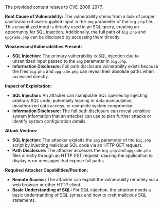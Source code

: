 The provided content relates to CVE-2006-2977.

**Root Cause of Vulnerability:**
The vulnerability stems from a lack of proper sanitization of user-supplied input in the `img` parameter of the `big.php` file. This unsanitized input is directly used in an SQL query, creating an opportunity for SQL injection. Additionally, the full path of `big.php` and `upgrade.php` can be disclosed by accessing them directly

**Weaknesses/Vulnerabilities Present:**
- **SQL Injection:** The primary vulnerability is SQL injection due to unsanitized input passed to the `img` parameter in `big.php`.
- **Information Disclosure:** Full path disclosure vulnerability exists because the files `big.php` and `upgrade.php` can reveal their absolute paths when accessed directly.

**Impact of Exploitation:**
- **SQL Injection:** An attacker can manipulate SQL queries by injecting arbitrary SQL code, potentially leading to data manipulation, unauthorized data access, or complete system compromise.
- **Information Disclosure:** The full path disclosure can reveal sensitive system information that an attacker can use to plan further attacks or identify system configuration details.

**Attack Vectors:**
- **SQL Injection:** The attacker exploits the `img` parameter of the `big.php` script by injecting malicious SQL code via an HTTP GET request.
- **Path Disclosure:** The attacker accesses the `big.php` and `upgrade.php` files directly through an HTTP GET request, causing the application to display error messages that expose full paths.

**Required Attacker Capabilities/Position:**
- **Remote Access:** The attacker can exploit the vulnerability remotely via a web browser or other HTTP client.
- **Basic Understanding of SQL:** For SQL injection, the attacker needs a basic understanding of SQL syntax and how to craft malicious SQL statements.